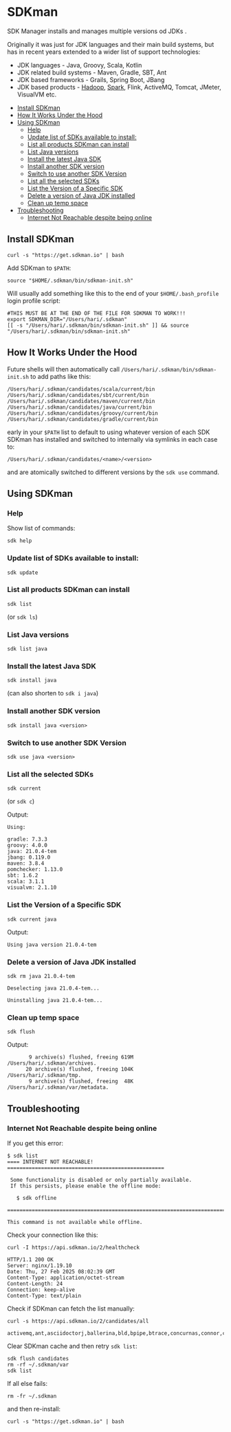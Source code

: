 # SDKman

SDK Manager installs and manages multiple versions od JDKs .

Originally it was just for JDK languages and their main build systems,
but has in recent years extended to a wider list of support technologies:

- JDK languages - Java, Groovy, Scala, Kotlin
- JDK related build systems - Maven, Gradle, SBT, Ant
- JDK based frameworks - Grails, Spring Boot, JBang
- JDK based products - [Hadoop](hadoop.md), [Spark](spark.md), Flink, ActiveMQ, Tomcat, JMeter, VisualVM etc.

<!-- INDEX_START -->

- [Install SDKman](#install-sdkman)
- [How It Works Under the Hood](#how-it-works-under-the-hood)
- [Using SDKman](#using-sdkman)
  - [Help](#help)
  - [Update list of SDKs available to install:](#update-list-of-sdks-available-to-install)
  - [List all products SDKman can install](#list-all-products-sdkman-can-install)
  - [List Java versions](#list-java-versions)
  - [Install the latest Java SDK](#install-the-latest-java-sdk)
  - [Install another SDK version](#install-another-sdk-version)
  - [Switch to use another SDK Version](#switch-to-use-another-sdk-version)
  - [List all the selected SDKs](#list-all-the-selected-sdks)
  - [List the Version of a Specific SDK](#list-the-version-of-a-specific-sdk)
  - [Delete a version of Java JDK installed](#delete-a-version-of-java-jdk-installed)
  - [Clean up temp space](#clean-up-temp-space)
- [Troubleshooting](#troubleshooting)
  - [Internet Not Reachable despite being online](#internet-not-reachable-despite-being-online)

<!-- INDEX_END -->

## Install SDKman

```shell
curl -s "https://get.sdkman.io" | bash
```

Add SDKman to `$PATH`:

```shell
source "$HOME/.sdkman/bin/sdkman-init.sh"
```

Will usually add something like this to the end of your `$HOME/.bash_profile` login profile script:

```shell
#THIS MUST BE AT THE END OF THE FILE FOR SDKMAN TO WORK!!!
export SDKMAN_DIR="/Users/hari/.sdkman"
[[ -s "/Users/hari/.sdkman/bin/sdkman-init.sh" ]] && source "/Users/hari/.sdkman/bin/sdkman-init.sh"
```

## How It Works Under the Hood

Future shells will then automatically call `/Users/hari/.sdkman/bin/sdkman-init.sh` to add paths like this:

```text
/Users/hari/.sdkman/candidates/scala/current/bin
/Users/hari/.sdkman/candidates/sbt/current/bin
/Users/hari/.sdkman/candidates/maven/current/bin
/Users/hari/.sdkman/candidates/java/current/bin
/Users/hari/.sdkman/candidates/groovy/current/bin
/Users/hari/.sdkman/candidates/gradle/current/bin
```

early in your `$PATH` list to default to using whatever version of each SDK SDKman has installed and switched to
internally via symlinks in each case to:

```text
/Users/hari/.sdkman/candidates/<name>/<version>
```

and are atomically switched to different versions by the `sdk use` command.

## Using SDKman

### Help

Show list of commands:

```shell
sdk help
```

### Update list of SDKs available to install:

```shell
sdk update
```

### List all products SDKman can install

```shell
sdk list
```

(or `sdk ls`)

### List Java versions

```shell
sdk list java
```

### Install the latest Java SDK

```shell
sdk install java
```

(can also shorten to `sdk i java`)

### Install another SDK version

```shell
sdk install java <version>
```

### Switch to use another SDK Version

```shell
sdk use java <version>
```

### List all the selected SDKs

```shell
sdk current
```

(or `sdk c`)

Output:

```text
Using:

gradle: 7.3.3
groovy: 4.0.0
java: 21.0.4-tem
jbang: 0.119.0
maven: 3.8.4
pomchecker: 1.13.0
sbt: 1.6.2
scala: 3.1.1
visualvm: 2.1.10
```

### List the Version of a Specific SDK

```shell
sdk current java
```

Output:

```text
Using java version 21.0.4-tem
```

### Delete a version of Java JDK installed

```shell
sdk rm java 21.0.4-tem
```

```text
Deselecting java 21.0.4-tem...

Uninstalling java 21.0.4-tem...
```

### Clean up temp space

```shell
sdk flush
```

Output:

```text
       9 archive(s) flushed, freeing 619M       /Users/hari/.sdkman/archives.
      20 archive(s) flushed, freeing 104K       /Users/hari/.sdkman/tmp.
       9 archive(s) flushed, freeing  48K       /Users/hari/.sdkman/var/metadata.
```

## Troubleshooting

### Internet Not Reachable despite being online

If you get this error:

```text
$ sdk list
==== INTERNET NOT REACHABLE! ===================================================

 Some functionality is disabled or only partially available.
 If this persists, please enable the offline mode:

   $ sdk offline

================================================================================

This command is not available while offline.
```

Check your connection like this:

```shell
curl -I https://api.sdkman.io/2/healthcheck
```

```text
HTTP/1.1 200 OK
Server: nginx/1.19.10
Date: Thu, 27 Feb 2025 08:02:39 GMT
Content-Type: application/octet-stream
Content-Length: 24
Connection: keep-alive
Content-Type: text/plain
```

Check if SDKman can fetch the list manually:

```text
curl -s https://api.sdkman.io/2/candidates/all
```

```text
activemq,ant,asciidoctorj,ballerina,bld,bpipe,btrace,concurnas,connor,coursier,cuba,cxf,detekt,doctoolchain,flink,gaiden,gcn,grace,gradle,gradleprofiler,grails,groovy,groovyserv,hadoop,helidon,hsc,http4k,infrastructor,jarviz,java,jbake,jbang,jetty,jextract,jikkou,jmc,jmeter,joern,jreleaser,karaf,kcctl,ki,kobweb,kotlin,kscript,ktx,layrry,leiningen,liquibase,maven,mcs,micronaut,mulefd,mvnd,mybatis,neo4jmigrations,pierrot,pomchecker,quarkus,sbt,scala,scalacli,schemacrawler,skeletal,spark,springboot,sshoogr,taxi,test,tomcat,toolkit,vertx,visualvm,webtau,znai
```

Clear SDKman cache and then retry `sdk list`:

```shell
sdk flush candidates
rm -rf ~/.sdkman/var
sdk list
```

If all else fails:

```shell
rm -fr ~/.sdkman
```

and then re-install:

```shell
curl -s "https://get.sdkman.io" | bash
```
